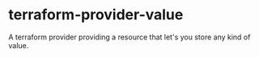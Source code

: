 # terraform-provider-value

A terraform provider providing a resource that let's you store any kind of value.